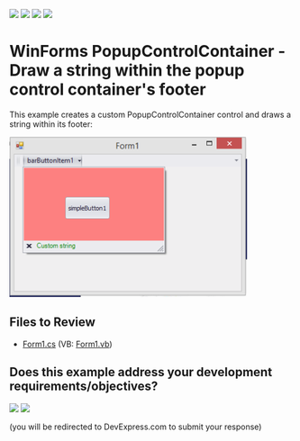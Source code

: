 <!-- default badges list -->
![](https://img.shields.io/endpoint?url=https://codecentral.devexpress.com/api/v1/VersionRange/128617883/22.2.3%2B)
[![](https://img.shields.io/badge/Open_in_DevExpress_Support_Center-FF7200?style=flat-square&logo=DevExpress&logoColor=white)](https://supportcenter.devexpress.com/ticket/details/T265126)
[![](https://img.shields.io/badge/📖_How_to_use_DevExpress_Examples-e9f6fc?style=flat-square)](https://docs.devexpress.com/GeneralInformation/403183)
[![](https://img.shields.io/badge/💬_Leave_Feedback-feecdd?style=flat-square)](#does-this-example-address-your-development-requirementsobjectives)
<!-- default badges end -->

# WinForms PopupControlContainer - Draw a string within the popup control container's footer

This example creates a custom PopupControlContainer control and draws a string within its footer:

![WinForms PopupControlContainer - Draw a string within the popup control container's footer](https://raw.githubusercontent.com/DevExpress-Examples/popupcontrolcontainer-how-to-draw-a-custom-string-in-popup-control-containers-footer-t265126/14.1.3+/media/9ad3b56b-2624-11e5-80bf-00155d62480c.png)


## Files to Review

* [Form1.cs](./CS/T265126/Form1.cs) (VB: [Form1.vb](./VB/T265126/Form1.vb))
<!-- feedback -->
## Does this example address your development requirements/objectives?

[<img src="https://www.devexpress.com/support/examples/i/yes-button.svg"/>](https://www.devexpress.com/support/examples/survey.xml?utm_source=github&utm_campaign=winforms-popupcontrolcontainer-draw-string-in-footer&~~~was_helpful=yes) [<img src="https://www.devexpress.com/support/examples/i/no-button.svg"/>](https://www.devexpress.com/support/examples/survey.xml?utm_source=github&utm_campaign=winforms-popupcontrolcontainer-draw-string-in-footer&~~~was_helpful=no)

(you will be redirected to DevExpress.com to submit your response)
<!-- feedback end -->
